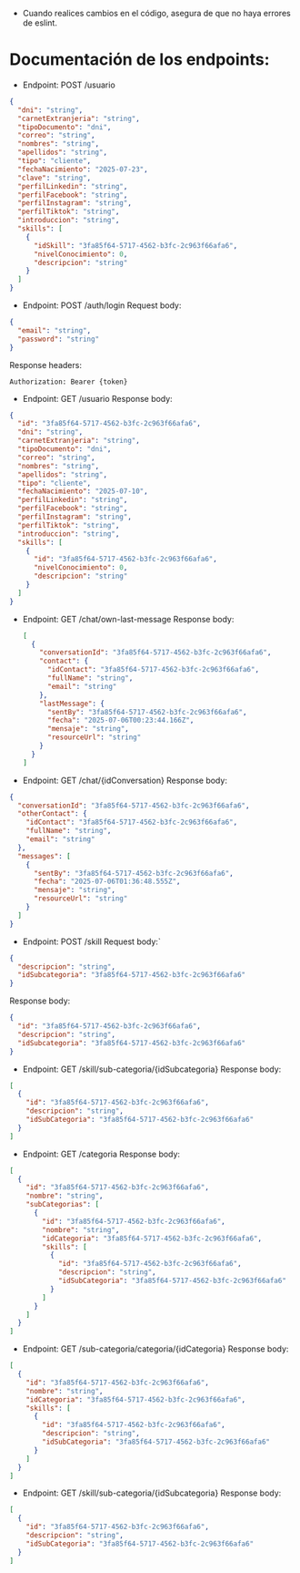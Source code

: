 - Cuando realices cambios en el código, asegura de que no haya errores de eslint.

# Documentación de los endpoints:

- Endpoint: POST /usuario

```json
{
  "dni": "string",
  "carnetExtranjeria": "string",
  "tipoDocumento": "dni",
  "correo": "string",
  "nombres": "string",
  "apellidos": "string",
  "tipo": "cliente",
  "fechaNacimiento": "2025-07-23",
  "clave": "string",
  "perfilLinkedin": "string",
  "perfilFacebook": "string",
  "perfilInstagram": "string",
  "perfilTiktok": "string",
  "introduccion": "string",
  "skills": [
    {
      "idSkill": "3fa85f64-5717-4562-b3fc-2c963f66afa6",
      "nivelConocimiento": 0,
      "descripcion": "string"
    }
  ]
}
```

- Endpoint: POST /auth/login
  Request body:

```json
{
  "email": "string",
  "password": "string"
}
```

Response headers:

```http
Authorization: Bearer {token}
```

- Endpoint: GET /usuario
  Response body:

```json
{
  "id": "3fa85f64-5717-4562-b3fc-2c963f66afa6",
  "dni": "string",
  "carnetExtranjeria": "string",
  "tipoDocumento": "dni",
  "correo": "string",
  "nombres": "string",
  "apellidos": "string",
  "tipo": "cliente",
  "fechaNacimiento": "2025-07-10",
  "perfilLinkedin": "string",
  "perfilFacebook": "string",
  "perfilInstagram": "string",
  "perfilTiktok": "string",
  "introduccion": "string",
  "skills": [
    {
      "id": "3fa85f64-5717-4562-b3fc-2c963f66afa6",
      "nivelConocimiento": 0,
      "descripcion": "string"
    }
  ]
}
```

- Endpoint: GET /chat/own-last-message
  Response body:

  ```json
  [
    {
      "conversationId": "3fa85f64-5717-4562-b3fc-2c963f66afa6",
      "contact": {
        "idContact": "3fa85f64-5717-4562-b3fc-2c963f66afa6",
        "fullName": "string",
        "email": "string"
      },
      "lastMessage": {
        "sentBy": "3fa85f64-5717-4562-b3fc-2c963f66afa6",
        "fecha": "2025-07-06T00:23:44.166Z",
        "mensaje": "string",
        "resourceUrl": "string"
      }
    }
  ]
  ```

- Endpoint: GET /chat/{idConversation}
  Response body:

```json
{
  "conversationId": "3fa85f64-5717-4562-b3fc-2c963f66afa6",
  "otherContact": {
    "idContact": "3fa85f64-5717-4562-b3fc-2c963f66afa6",
    "fullName": "string",
    "email": "string"
  },
  "messages": [
    {
      "sentBy": "3fa85f64-5717-4562-b3fc-2c963f66afa6",
      "fecha": "2025-07-06T01:36:48.555Z",
      "mensaje": "string",
      "resourceUrl": "string"
    }
  ]
}
```

- Endpoint: POST /skill
  Request body:`

```json
{
  "descripcion": "string",
  "idSubcategoria": "3fa85f64-5717-4562-b3fc-2c963f66afa6"
}
```

Response body:

```json
{
  "id": "3fa85f64-5717-4562-b3fc-2c963f66afa6",
  "descripcion": "string",
  "idSubcategoria": "3fa85f64-5717-4562-b3fc-2c963f66afa6"
}
```

- Endpoint: GET /skill/sub-categoria/{idSubcategoria}
  Response body:

```json
[
  {
    "id": "3fa85f64-5717-4562-b3fc-2c963f66afa6",
    "descripcion": "string",
    "idSubCategoria": "3fa85f64-5717-4562-b3fc-2c963f66afa6"
  }
]
```

- Endpoint: GET /categoria
  Response body:

```json
[
  {
    "id": "3fa85f64-5717-4562-b3fc-2c963f66afa6",
    "nombre": "string",
    "subCategorias": [
      {
        "id": "3fa85f64-5717-4562-b3fc-2c963f66afa6",
        "nombre": "string",
        "idCategoria": "3fa85f64-5717-4562-b3fc-2c963f66afa6",
        "skills": [
          {
            "id": "3fa85f64-5717-4562-b3fc-2c963f66afa6",
            "descripcion": "string",
            "idSubCategoria": "3fa85f64-5717-4562-b3fc-2c963f66afa6"
          }
        ]
      }
    ]
  }
]
```

- Endpoint: GET /sub-categoria/categoria/{idCategoria}
  Response body:

```json
[
  {
    "id": "3fa85f64-5717-4562-b3fc-2c963f66afa6",
    "nombre": "string",
    "idCategoria": "3fa85f64-5717-4562-b3fc-2c963f66afa6",
    "skills": [
      {
        "id": "3fa85f64-5717-4562-b3fc-2c963f66afa6",
        "descripcion": "string",
        "idSubCategoria": "3fa85f64-5717-4562-b3fc-2c963f66afa6"
      }
    ]
  }
]
```

- Endpoint: GET /skill/sub-categoria/{idSubcategoria}
  Response body:

```json
[
  {
    "id": "3fa85f64-5717-4562-b3fc-2c963f66afa6",
    "descripcion": "string",
    "idSubCategoria": "3fa85f64-5717-4562-b3fc-2c963f66afa6"
  }
]
```
